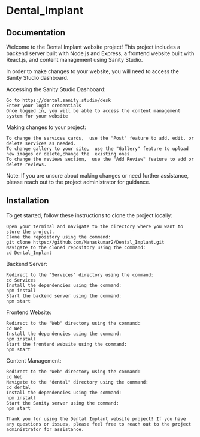 # Dental_Implant

## Documentation

Welcome to the Dental Implant website project! This project includes a backend server built with Node.js and Express, a frontend website built with React.js, and content management using Sanity Studio.

 In order to make changes to your website, you will need to access the Sanity Studio dashboard.

 Accessing the Sanity Studio Dashboard:

    Go to https://dental.sanity.studio/desk
    Enter your login credentials
    Once logged in, you will be able to access the content management system for your website

Making changes to your project:

    To change the services cards,  use the "Post" feature to add, edit, or delete services as needed.
    To change gallery to your site,  use the "Gallery" feature to upload new images or delete,change the  existing ones.
    To change the reviews section,  use the "Add Review" feature to add or delete reviews.

Note: If you are unsure about making changes or need further assistance, please reach out to the project administrator for guidance.



## Installation

To get started, follow these instructions to clone the project locally:

    Open your terminal and navigate to the directory where you want to store the project.
    Clone the repository using the command:
    git clone https://github.com/Manaskumar2/Dental_Implant.git
    Navigate to the cloned repository using the command:
    cd Dental_Implant

Backend Server:

    Redirect to the "Services" directory using the command:
    cd Services
    Install the dependencies using the command:
    npm install
    Start the backend server using the command:
    npm start

Frontend Website:

    Redirect to the "Web" directory using the command:
    cd Web
    Install the dependencies using the command:
    npm install
    Start the frontend website using the command:
    npm start

Content Management:

    Redirect to the "Web" directory using the command:
    cd Web
    Navigate to the "dental" directory using the command:
    cd dental
    Install the dependencies using the command:
    npm install
    Start the Sanity server using the command:
    npm start

    Thank you for using the Dental Implant website project! If you have any questions or issues, please feel free to reach out to the project administrator for assistance.
    
